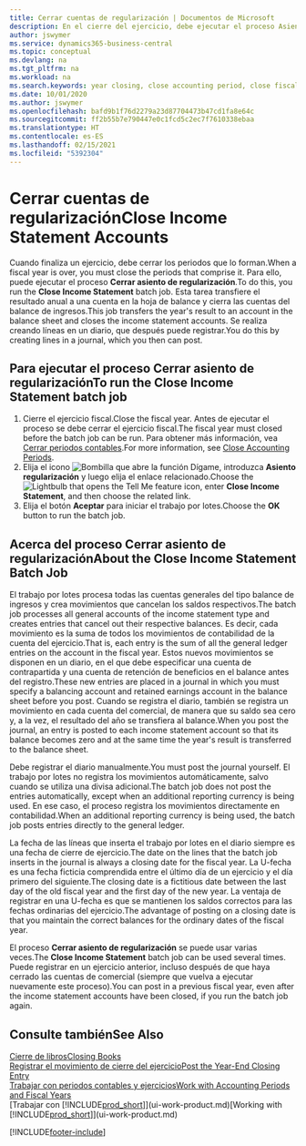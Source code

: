 ```yaml
---
title: Cerrar cuentas de regularización | Documentos de Microsoft
description: En el cierre del ejercicio, debe ejecutar el proceso Asiento regularización para cerrar los periodos contables que componen el ejercicio fiscal.
author: jswymer
ms.service: dynamics365-business-central
ms.topic: conceptual
ms.devlang: na
ms.tgt_pltfrm: na
ms.workload: na
ms.search.keywords: year closing, close accounting period, close fiscal year, bank account detailed trial balance
ms.date: 10/01/2020
ms.author: jswymer
ms.openlocfilehash: bafd9b1f76d2279a23d87704473b47cd1fa8e64c
ms.sourcegitcommit: ff2b55b7e790447e0c1fcd5c2ec7f7610338ebaa
ms.translationtype: HT
ms.contentlocale: es-ES
ms.lasthandoff: 02/15/2021
ms.locfileid: "5392304"
---
```

# <a name="close-income-statement-accounts"></a><span data-ttu-id="c89eb-103">Cerrar cuentas de regularización</span><span class="sxs-lookup"><span data-stu-id="c89eb-103">Close Income Statement Accounts</span></span>
<span data-ttu-id="c89eb-104">Cuando finaliza un ejercicio, debe cerrar los periodos que lo forman.</span><span class="sxs-lookup"><span data-stu-id="c89eb-104">When a fiscal year is over, you must close the periods that comprise it.</span></span> <span data-ttu-id="c89eb-105">Para ello, puede ejecutar el proceso **Cerrar asiento de regularización**.</span><span class="sxs-lookup"><span data-stu-id="c89eb-105">To do this, you run the **Close Income Statement** batch job.</span></span> <span data-ttu-id="c89eb-106">Esta tarea transfiere el resultado anual a una cuenta en la hoja de balance y cierra las cuentas del balance de ingresos.</span><span class="sxs-lookup"><span data-stu-id="c89eb-106">This job transfers the year's result to an account in the balance sheet and closes the income statement accounts.</span></span> <span data-ttu-id="c89eb-107">Se realiza creando líneas en un diario, que después puede registrar.</span><span class="sxs-lookup"><span data-stu-id="c89eb-107">You do this by creating lines in a journal, which you then can post.</span></span>

## <a name="to-run-the-close-income-statement-batch-job"></a><span data-ttu-id="c89eb-108">Para ejecutar el proceso Cerrar asiento de regularización</span><span class="sxs-lookup"><span data-stu-id="c89eb-108">To run the Close Income Statement batch job</span></span>
1. <span data-ttu-id="c89eb-109">Cierre el ejercicio fiscal.</span><span class="sxs-lookup"><span data-stu-id="c89eb-109">Close the fiscal year.</span></span> <span data-ttu-id="c89eb-110">Antes de ejecutar el proceso se debe cerrar el ejercicio fiscal.</span><span class="sxs-lookup"><span data-stu-id="c89eb-110">The fiscal year must closed before the batch job can be run.</span></span> <span data-ttu-id="c89eb-111">Para obtener más información, vea [Cerrar periodos contables](year-close-account-periods.md).</span><span class="sxs-lookup"><span data-stu-id="c89eb-111">For more information, see [Close Accounting Periods](year-close-account-periods.md).</span></span>
2. <span data-ttu-id="c89eb-112">Elija el icono ![Bombilla que abre la función Dígame](media/ui-search/search_small.png "Dígame qué desea hacer"), introduzca **Asiento regularización** y luego elija el enlace relacionado.</span><span class="sxs-lookup"><span data-stu-id="c89eb-112">Choose the ![Lightbulb that opens the Tell Me feature](media/ui-search/search_small.png "Tell me what you want to do") icon, enter **Close Income Statement**, and then choose the related link.</span></span>
3. <span data-ttu-id="c89eb-113">Elija el botón **Aceptar** para iniciar el trabajo por lotes.</span><span class="sxs-lookup"><span data-stu-id="c89eb-113">Choose the **OK** button to run the batch job.</span></span>

## <a name="about-the-close-income-statement-batch-job"></a><span data-ttu-id="c89eb-114">Acerca del proceso Cerrar asiento de regularización</span><span class="sxs-lookup"><span data-stu-id="c89eb-114">About the Close Income Statement Batch Job</span></span>
<span data-ttu-id="c89eb-115">El trabajo por lotes procesa todas las cuentas generales del tipo balance de ingresos y crea movimientos que cancelan los saldos respectivos.</span><span class="sxs-lookup"><span data-stu-id="c89eb-115">The batch job processes all general accounts of the income statement type and creates entries that cancel out their respective balances.</span></span> <span data-ttu-id="c89eb-116">Es decir, cada movimiento es la suma de todos los movimientos de contabilidad de la cuenta del ejercicio.</span><span class="sxs-lookup"><span data-stu-id="c89eb-116">That is, each entry is the sum of all the general ledger entries on the account in the fiscal year.</span></span> <span data-ttu-id="c89eb-117">Estos nuevos movimientos se disponen en un diario, en el que debe especificar una cuenta de contrapartida y una cuenta de retención de beneficios en el balance antes del registro.</span><span class="sxs-lookup"><span data-stu-id="c89eb-117">These new entries are placed in a journal in which you must specify a balancing account and retained earnings account in the balance sheet before you post.</span></span> <span data-ttu-id="c89eb-118">Cuando se registra el diario, también se registra un movimiento en cada cuenta del comercial, de manera que su saldo sea cero y, a la vez, el resultado del año se transfiera al balance.</span><span class="sxs-lookup"><span data-stu-id="c89eb-118">When you post the journal, an entry is posted to each income statement account so that its balance becomes zero and at the same time the year's result is transferred to the balance sheet.</span></span>

<span data-ttu-id="c89eb-119">Debe registrar el diario manualmente.</span><span class="sxs-lookup"><span data-stu-id="c89eb-119">You must post the journal yourself.</span></span> <span data-ttu-id="c89eb-120">El trabajo por lotes no registra los movimientos automáticamente, salvo cuando se utiliza una divisa adicional.</span><span class="sxs-lookup"><span data-stu-id="c89eb-120">The batch job does not post the entries automatically, except when an additional reporting currency is being used.</span></span> <span data-ttu-id="c89eb-121">En ese caso, el proceso registra los movimientos directamente en contabilidad.</span><span class="sxs-lookup"><span data-stu-id="c89eb-121">When an additional reporting currency is being used, the batch job posts entries directly to the general ledger.</span></span>

<span data-ttu-id="c89eb-122">La fecha de las líneas que inserta el trabajo por lotes en el diario siempre es una fecha de cierre de ejercicio.</span><span class="sxs-lookup"><span data-stu-id="c89eb-122">The date on the lines that the batch job inserts in the journal is always a closing date for the fiscal year.</span></span> <span data-ttu-id="c89eb-123">La U-fecha es una fecha ficticia comprendida entre el último día de un ejercicio y el día primero del siguiente.</span><span class="sxs-lookup"><span data-stu-id="c89eb-123">The closing date is a fictitious date between the last day of the old fiscal year and the first day of the new year.</span></span> <span data-ttu-id="c89eb-124">La ventaja de registrar en una U-fecha es que se mantienen los saldos correctos para las fechas ordinarias del ejercicio.</span><span class="sxs-lookup"><span data-stu-id="c89eb-124">The advantage of posting on a closing date is that you maintain the correct balances for the ordinary dates of the fiscal year.</span></span>

<span data-ttu-id="c89eb-125">El proceso **Cerrar asiento de regularización** se puede usar varias veces.</span><span class="sxs-lookup"><span data-stu-id="c89eb-125">The **Close Income Statement** batch job can be used several times.</span></span> <span data-ttu-id="c89eb-126">Puede registrar en un ejercicio anterior, incluso después de que haya cerrado las cuentas de comercial (siempre que vuelva a ejecutar nuevamente este proceso).</span><span class="sxs-lookup"><span data-stu-id="c89eb-126">You can post in a previous fiscal year, even after the income statement accounts have been closed, if you run the batch job again.</span></span>

## <a name="see-also"></a><span data-ttu-id="c89eb-127">Consulte también</span><span class="sxs-lookup"><span data-stu-id="c89eb-127">See Also</span></span>

[<span data-ttu-id="c89eb-128">Cierre de libros</span><span class="sxs-lookup"><span data-stu-id="c89eb-128">Closing Books</span></span>](year-close-books.md)  
[<span data-ttu-id="c89eb-129">Registrar el movimiento de cierre del ejercicio</span><span class="sxs-lookup"><span data-stu-id="c89eb-129">Post the Year-End Closing Entry</span></span>](year-how-post-year-end-close-entry.md)  
[<span data-ttu-id="c89eb-130">Trabajar con periodos contables y ejercicios</span><span class="sxs-lookup"><span data-stu-id="c89eb-130">Work with Accounting Periods and Fiscal Years</span></span>](finance-accounting-periods-and-fiscal-years.md)  
<span data-ttu-id="c89eb-131">[Trabajar con [!INCLUDE[prod_short](includes/prod_short.md)]](ui-work-product.md)</span><span class="sxs-lookup"><span data-stu-id="c89eb-131">[Working with [!INCLUDE[prod_short](includes/prod_short.md)]](ui-work-product.md)</span></span>


[!INCLUDE[footer-include](includes/footer-banner.md)]